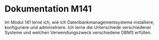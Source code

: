 # Dokumentation M141

Im Modul 141 lerne ich, wie ich Datenbankmanagementsysteme installiere, konfiguriere und administriere.
Ich lerne die Unterschiede verschiedener Systeme und welchen Verwendungszweck verschiedene DBMS erfüllen.
